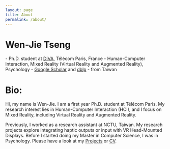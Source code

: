 ```yaml
---
layout: page
title: About
permalink: /about/
---
```

<h1>Wen-Jie Tseng</h1>
- Ph.D. student at <a href="https://diva.telecom-paristech.fr/">DIVA</a>, T&eacute;l&eacute;com Paris, France
- Human-Computer Interaction, Mixed Reality (Virtual Reality and Augmented Reality), Psychology
- <a href="https://scholar.google.com.tw/citations?user=1XUzM-UAAAAJ&hl=zh-TW">Google Scholar</a> and <a href="https://dblp.uni-trier.de/pers/hd/t/Tseng_0002:Wen=Jie">dblp</a>
- from Taiwan

<h1>Bio:</h1>
<p>Hi, my name is Wen-Jie. I am a first year Ph.D. student at T&eacute;l&eacute;com Paris. My research interest lies in Human-Computer Interaction (HCI), and I focus on Mixed Reality, including Virtual Reality and Augmented Reality.</p>

<p>Previously, I worked as a research assistant at NCTU, Taiwan. My research projects explore integrating haptic outputs or input with VR Head-Mounted Displays. Before I started doing my Master in Computer Science, I was in Psychology. Please have a look at my <a href="http://wenjietseng.github.io/projects/">Projects</a> or <a href="http://wenjietseng.github.io/documents/CV_Wen_Jie_Tseng.pdf">CV</a>.</p>

<!-- <ul style="list-style-type: none; margin-left: 0px;">
<li> 
    <a class="cv-img" href="http://wenjietseng.github.io/documents/CV_Wen_Jie_Tseng.pdf">
        <img src="https://wenjietseng.github.io/images/cv.png" width="40px">
    </a>
    <a href="mailto:wen-jie.tseng@telecom-paris.fr">
        <img src="https://wenjietseng.github.io/images/email.png" width="40px">
    </a>
</li>
</ul> -->





<!-- Currently he focuses on <i>Augmented Humanity: Exploring Ethical, Social, and Political Challenges in Mixed Reality (AR/VR).</i> -->

<!-- **Bio:** Wen-Jie is a research assistant in Computer Science at National Chiao Tung University, Taiwan. He received his Master's degree in CS at NCTU in June 2019. His previous projects focus on integrating input and output with the Head-Mounted Displays (HMD) for virtual reality, for example, 
<a href="http://wenjietseng.github.io/projects/FacePush/"><b>FacePush</b></a>
 and 
<a href="http://wenjietseng.github.io/projects/FaceWidgets/"><b>FaceWidgets</b></a>.
Besides research, he loves beer and plays bass. -->

<!-- - My previous work has explored integrating haptic outputs and input with head-mounted displays:
    - <a href="http://wenjietseng.github.io/projects/FacePush/"><b>FacePush</b></a>
    - <a href="http://wenjietseng.github.io/projects/FaceWidgets/"><b>FaceWidgets</b></a>
    - <a href="http://wenjietseng.github.io/projects/SkinStrokeDisplay/"><b>Skin-Stroke Displays (in HMD)</b></a> -->
<!-- <h1><b>Bio:</b></h1> -->
<!-- Wen-Jie is a research assistant in Computer Science at National Chiao Tung University, Taiwan. He received his Master's degree in CS at NCTU in June 2019. His previous projects focus on integrating input and output with the Head-Mounted Displays (HMD) for virtual reality, including, <a href="http://wenjietseng.github.io/projects/FacePush/"><b>FacePush</b></a> and <a href="http://wenjietseng.github.io/projects/FaceWidgets/"><b>FaceWidgets</b></a>. Beyond the research, he loves beer and plays bass. -->